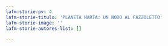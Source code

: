 ```yaml
---
lafm-storie-pv: 4
lafm-storie-titulo: 'PLANETA MARTA: UN NODO AL FAZZOLETTO'
lafm-storie-image: ''
lafm-storie-autores-list: []

---
```

